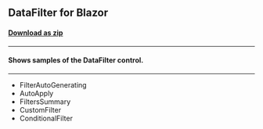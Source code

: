 ## DataFilter for Blazor
#### [Download as zip](https://grapecity.github.io/DownGit/#/home?url=https://github.com/GrapeCity/ComponentOne-Blazor-Samples/tree/master/NET_6/DataFilter/DataFilterExplorer.Server)
____
#### Shows samples of the DataFilter control.
____

* FilterAutoGenerating
* AutoApply
* FiltersSummary
* CustomFilter
* ConditionalFilter

